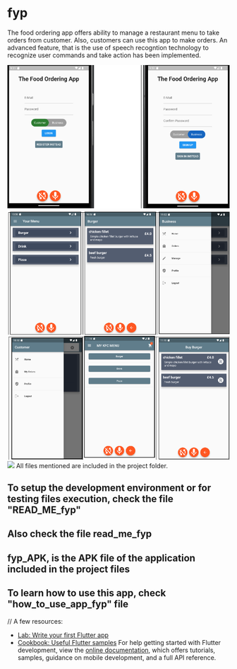 # fyp
The food ordering app offers ability to manage a restaurant menu to take orders from customer. 
Also, customers can use this app to make orders.
An advanced feature, that is the use of speech recogntion technology to recognize user commands and take action has been implemented.

![alt text](https://github.com/theayazdevs/finalyearprojectuni/blob/main/img1.png?raw=true)
![alt text](https://github.com/theayazdevs/finalyearprojectuni/blob/main/img2.png?raw=true)
![alt text](https://github.com/theayazdevs/finalyearprojectuni/blob/main/img3.png?raw=true)
[<img src="https://i.ytimg.com/vi/Hc79sDi3f0U/maxresdefault.jpg" width="50%">](https://www.youtube.com/watch?v=Hc79sDi3f0U "Now in Android: 55")
All files mentioned are included in the project folder.
## To setup the development environment or for testing files execution, check the file "READ_ME_fyp"
## Also check the file read_me_fyp
## fyp_APK, is the APK file of the application included in the project files
## To learn how to use this app, check "how_to_use_app_fyp" file

//
A few resources:
- [Lab: Write your first Flutter app](https://docs.flutter.dev/get-started/codelab)
- [Cookbook: Useful Flutter samples](https://docs.flutter.dev/cookbook)
For help getting started with Flutter development, view the
[online documentation](https://docs.flutter.dev/), which offers tutorials,
samples, guidance on mobile development, and a full API reference.
